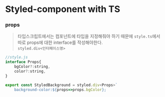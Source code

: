 # Styled-component with TS

### props 
> 타입스크립트에서는 컴포넌트에 타입을 지정해줘야 하기 때문에 `style.ts`에서 따로 props에 대한 interface를 작성해야한다.  
> `styled.div<인터페이스명>` 
```jsx
//style.js
interface Props{
    bgColor?:string,
    color?:string,
}

export const StyledBackground = styled.div<Props>`
    background-color:${props=>props.bgColor};
```
